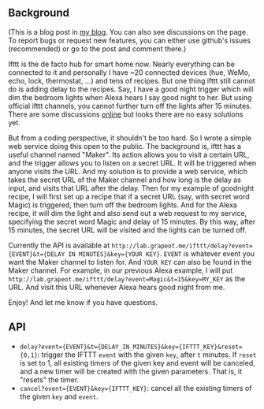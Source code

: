 ## Background

(This is a blog post in [my blog](https://grapeot.me/adding-a-delay-to-ifttt-recipes.html). You can also see discussions on the page. To report bugs or request new features, you can either use github's issues (recommended) or go to the post and comment there.)

Ifttt is the de facto hub for smart home now. Nearly everything can be connected to it and personally I have ~20 connected devices (hue, WeMo, echo, lock, thermostat, ...) and tens of recipes. But one thing ifttt still cannot do is adding delay to the recipes. Say, I have a good night trigger which will dim the bedroom lights when Alexa hears I say good night to her. But using official ifttt channels, you cannot further turn off the lights after 15 minutes. There are some discussions [online](http://webapps.stackexchange.com/questions/33674/ifttt-can-you-specify-a-delay-for-an-action) but looks there are no easy solutions yet. 

But from a coding perspective, it shouldn't be too hard. So I wrote a simple web service doing this open to the public. The background is, ifttt has a useful channel named "Maker". Its action allows you to visit a certain URL, and the trigger allows you to listen on a secret URL. It will be triggered when anyone visits the URL. And my solution is to provide a web service, which takes the secret URL of the Maker channel and how long is the delay as input, and visits that URL after the delay. Then for my example of goodnight recipe, I will first set up a recipe that if a secret URL (say, with secret word Magic) is triggered, then turn off the bedroom lights. And for the Alexa recipe, it will dim the light and also send out a web request to my service, specifying the secret word Magic and delay of 15 minutes. By this way, after 15 minutes, the secret URL will be visited and the lights can be turned off. 

Currently the API is available at `http://lab.grapeot.me/ifttt/delay?event={EVENT}&t={DELAY IN MINUTES}&key={YOUR KEY}`. `EVENT` is whatever event you want the Maker channel to listen for. And `YOUR_KEY` can also be found in the Maker channel. For example, in our previous Alexa example, I will put `http://lab.grapeot.me/ifttt/delay?event=Magic&t=15&key=MY_KEY` as the URL. And visit this URL whenever Alexa hears good night from me.

Enjoy! And let me know if you have questions.

## API

* `delay?event={EVENT}&t={DELAY_IN_MINUTES}&key={IFTTT_KEY}&reset={0,1}`: trigger the IFTTT `event` with the given `key`, after `t` minutes. If `reset` is set to 1, all existing timers of the given key and event will be canceled, and a new timer will be created with the given parameters. That is, it "resets" the timer.
* `cancel?event={EVENT}&key={IFTTT_KEY}`: cancel all the existing timers of the given `key` and `event`.
